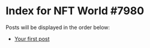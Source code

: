 # Index for NFT World #7980
Posts will be displayed in the order below:

- [Your first post](./001-first.md)

